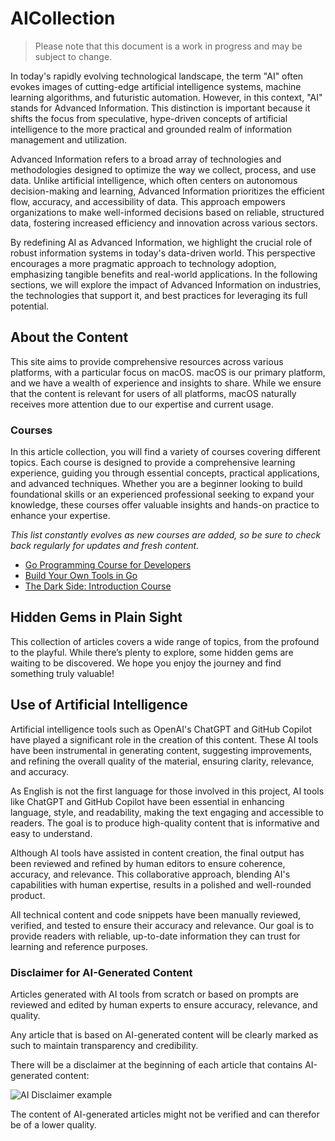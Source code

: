 # AICollection

> Please note that this document is a work in progress and may be subject to change.

In today's rapidly evolving technological landscape, the term "AI" often evokes images of cutting-edge artificial
intelligence systems, machine learning algorithms, and futuristic automation. However, in this context, "AI" stands for
Advanced Information. This distinction is important because it shifts the focus from speculative, hype-driven concepts
of artificial intelligence to the more practical and grounded realm of information management and utilization.

Advanced Information refers to a broad array of technologies and methodologies designed to optimize the way we collect,
process, and use data. Unlike artificial intelligence, which often centers on autonomous decision-making and learning,
Advanced Information prioritizes the efficient flow, accuracy, and accessibility of data. This approach empowers
organizations to make well-informed decisions based on reliable, structured data, fostering increased efficiency and
innovation across various sectors.

By redefining AI as Advanced Information, we highlight the crucial role of robust information systems in today's
data-driven world. This perspective encourages a more pragmatic approach to technology adoption, emphasizing tangible
benefits and real-world applications. In the following sections, we will explore the impact of Advanced Information on
industries, the technologies that support it, and best practices for leveraging its full potential.

## About the Content

This site aims to provide comprehensive resources across various platforms, with a particular focus on macOS. macOS is
our primary platform, and we have a wealth of experience and insights to share. While we ensure that the content is
relevant for users of all platforms, macOS naturally receives more attention due to our expertise and current usage.

### Courses

In this article collection, you will find a variety of courses covering different topics. Each course is designed to
provide a comprehensive learning experience, guiding you through essential concepts, practical applications, and advanced
techniques. Whether you are a beginner looking to build foundational skills or an experienced professional seeking to
expand your knowledge, these courses offer valuable insights and hands-on practice to enhance your expertise.

*This list constantly evolves as new courses are added, so be sure to check back regularly for updates and fresh content.*

- [Go Programming Course for Developers](Go-Programming-Course-for-Developers.md)
- [Build Your Own Tools in Go](Go-Build-your-own-tools.md)
- [The Dark Side: Introduction Course](The-Dark-Side-Introduction-Course.md)

## Hidden Gems in Plain Sight

This collection of articles covers a wide range of topics, from the profound to the playful. While there’s plenty to
explore, some hidden gems are waiting to be discovered. We hope you enjoy the journey and find something truly valuable!

## Use of Artificial Intelligence

Artificial intelligence tools such as OpenAI's ChatGPT and GitHub Copilot have played a significant role in the creation
of this content. These AI tools have been instrumental in generating content, suggesting improvements, and refining the
overall quality of the material, ensuring clarity, relevance, and accuracy.

As English is not the first language for those involved in this project, AI tools like ChatGPT and GitHub Copilot have
been essential in enhancing language, style, and readability, making the text engaging and accessible to readers. The
goal is to produce high-quality content that is informative and easy to understand.

Although AI tools have assisted in content creation, the final output has been reviewed and refined by human editors to
ensure coherence, accuracy, and relevance. This collaborative approach, blending AI's capabilities with human expertise,
results in a polished and well-rounded product.

All technical content and code snippets have been manually reviewed, verified, and tested to ensure their accuracy and
relevance. Our goal is to provide readers with reliable, up-to-date information they can trust for learning and
reference purposes.

### Disclaimer for AI-Generated Content

Articles generated with AI tools from scratch or based on prompts are reviewed and edited by human experts to ensure
accuracy, relevance, and quality.

Any article that is based on AI-generated content will be clearly marked as such to maintain transparency and
credibility.

There will be a disclaimer at the beginning of each article that contains AI-generated content:

![AI Disclaimer example](ai-disclaimer-example.png)

The content of AI-generated articles might not be verified and can therefor be of a lower quality. 
